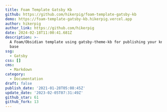 ```yaml
---
title: Foam Template Gatsby Kb
github: https://github.com/hikerpig/foam-template-gatsby-kb
demo: https://foam-template-gatsby-kb.hikerpig.vercel.app
author: hikerpig
author_link: https://github.com/hikerpig
date: 2024-02-18T11:00:41.681Z
description: >-
  A Foam/Obsidian template using gatsby-theme-kb for publishing your knowledge
  base
ssg:
  - Gatsby
css: []
cms:
  - Markdown
category:
  - Documentation
draft: false
publish_date: '2021-01-28T05:08:45Z'
update_date: '2023-02-05T07:31:49Z'
github_star: 61
github_fork: 13
---
```

